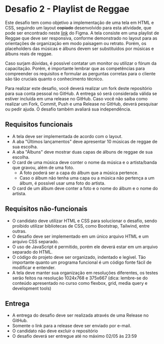 # Desafio 2 - Playlist de Reggae

Este desafio tem como objetivo a implementação de uma tela em HTML e CSS, seguindo um layout ~~copiado~~ desenvolvido para esta atividade, que pode ser encontrado neste [link](https://www.figma.com/file/skqoFYlPS9FIEtzxjv70Rw/REGGAE-AMADOR?node-id=105%3A2&t=kWqddMu84Xm1g9Lh-1) do Figma. A tela consiste em uma playlist de Reggae que deve ser responsiva, conforme demonstrado no layout para as orientações de organização em modo paisagem ou retrato. Porém, os placeholders das músicas e álbuns devem ser substituídos por músicas e álbuns reais de reggae.

Caso surjam dúvidas, é possível contatar um monitor ou utilizar o fórum da capacitação. Porém, é importante lembrar que as competências para compreender os requisitos e formular as perguntas corretas para o cliente são tão cruciais quanto o conhecimento técnico.

Para realizar este desafio, você deverá realizar um fork deste repositório para sua conta pessoal no GitHub. A entrega só será considerada válida se estiver incluída em uma release no GitHub. Caso você não saiba como realizar um Fork, Commit, Push e uma Release no GitHub, deverá pesquisar ou pedir ajuda. O desafio também avaliará sua independência.

## Requisitos funcionais

- A tela deve ser implementada de acordo com o layout.
- A aba "Últimos lançamentos" deve apresentar 10 músicas de reggae de sua escolha.
- A aba "Álbuns" deve mostrar duas capas de álbuns de reggae de sua escolha.
- O card de uma música deve conter o nome da música e o artista/banda que gravou, além de uma foto.
  - A foto poderá ser a capa do álbum que a música pertence.
  - Caso o álbum não tenha uma capa ou a música não pertença a um álbum, é possível usar uma foto do artista.
- O card de um álbum deve conter a foto e o nome do álbum e o nome do artista.

## Requisitos não-funcionais

- O candidato deve utilizar HTML e CSS para solucionar o desafio, sendo proibido utilizar bibliotecas de CSS, como Bootstrap, Tailwind, entre outras.
- O desafio deve ser implementado em um único arquivo HTML e um arquivo CSS separado.
- O uso de JavaScript é permitido, porém ele deverá estar em um arquivo separado do HTML.
- O código do projeto deve ser organizado, indentado e legível. Tão importante quanto um programa funcional é um código fonte fácil de modificar e entender.
- A tela deve manter sua organização em resoluções diferentes, os testes serão feitos na resolução 1024x768 e 375x667 (dica: lembre-se do conteúdo apresentado no curso como flexbox, grid, media query e development tools)

## Entrega

- A entrega do desafio deve ser realizada através de uma Release no GitHub.
- Somente o link para a release deve ser enviado por e-mail.
- O candidato não deve excluir o repositório
- O desafio deverá ser entregue até no máximo 02/05 às 23:59
